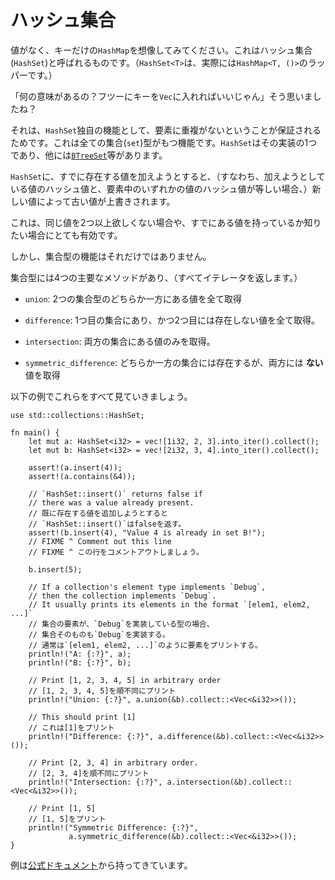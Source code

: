 <!--
# HashSet
-->
# ハッシュ集合

<!--
Consider a `HashSet` as a `HashMap` where we just care about the keys (
`HashSet<T>` is, in actuality, just a wrapper around `HashMap<T, ()>`).
-->
値がなく、キーだけの`HashMap`を想像してみてください。これはハッシュ集合(`HashSet`)と呼ばれるものです。（`HashSet<T>`は、実際には`HashMap<T, ()>`のラッパーです。）

<!--
"What's the point of that?" you ask. "I could just store the keys in a `Vec`."
-->
「何の意味があるの？フツーにキーを`Vec`に入れればいいじゃん」そう思いましたね？

<!--
A `HashSet`'s unique feature is that 
it is guaranteed to not have duplicate elements. 
That's the contract that any set collection fulfills. 
`HashSet` is just one implementation. (see also: [`BTreeSet`][treeset])
-->
それは、`HashSet`独自の機能として、要素に重複がないということが保証されるためです。これは全ての集合(`set`)型がもつ機能です。`HashSet`はその実装の1つであり、他には[`BTreeSet`][treeset]等があります。

<!--
If you insert a value that is already present in the `HashSet`, 
(i.e. the new value is equal to the existing and they both have the same hash), 
then the new value will replace the old.
-->
`HashSet`に、すでに存在する値を加えようとすると、（すなわち、加えようとしている値のハッシュ値と、要素中のいずれかの値のハッシュ値が等しい場合、）新しい値によって古い値が上書きされます。

<!--
This is great for when you never want more than one of something, 
or when you want to know if you've already got something.
-->
これは、同じ値を2つ以上欲しくない場合や、すでにある値を持っているか知りたい場合にとても有効です。

<!--
But sets can do more than that. 
-->
しかし、集合型の機能はそれだけではありません。

<!--
Sets have 4 primary operations (all of the following calls return an iterator):
-->
集合型には4つの主要なメソッドがあり、（すべてイテレータを返します。）

<!--
* `union`: get all the unique elements in both sets.
-->
* `union`: 2つの集合型のどちらか一方にある値を全て取得

<!--
* `difference`: get all the elements that are in the first set but not the second.
-->
* `difference`: 1つ目の集合にあり、かつ2つ目には存在しない値を全て取得。

<!--
* `intersection`: get all the elements that are only in *both* sets.
-->
* `intersection`: 両方の集合にある値のみを取得。

<!--
* `symmetric_difference`: 
get all the elements that are in one set or the other, but *not* both.
-->
* `symmetric_difference`: どちらか一方の集合には存在するが、両方には **ない** 値を取得

<!--
Try all of these in the following example:
-->
以下の例でこれらをすべて見ていきましょう。

```rust,editable,ignore,mdbook-runnable
use std::collections::HashSet;

fn main() {
    let mut a: HashSet<i32> = vec![1i32, 2, 3].into_iter().collect();
    let mut b: HashSet<i32> = vec![2i32, 3, 4].into_iter().collect();

    assert!(a.insert(4));
    assert!(a.contains(&4));

    // `HashSet::insert()` returns false if
    // there was a value already present.
    // 既に存在する値を追加しようとすると
    // `HashSet::insert()`はfalseを返す。
    assert!(b.insert(4), "Value 4 is already in set B!");
    // FIXME ^ Comment out this line
    // FIXME ^ この行をコメントアウトしましょう。

    b.insert(5);

    // If a collection's element type implements `Debug`,
    // then the collection implements `Debug`.
    // It usually prints its elements in the format `[elem1, elem2, ...]`
    // 集合の要素が、`Debug`を実装している型の場合、
    // 集合そのものも`Debug`を実装する。
    // 通常は`[elem1, elem2, ...]`のように要素をプリントする。
    println!("A: {:?}", a);
    println!("B: {:?}", b);

    // Print [1, 2, 3, 4, 5] in arbitrary order
    // [1, 2, 3, 4, 5]を順不同にプリント
    println!("Union: {:?}", a.union(&b).collect::<Vec<&i32>>());

    // This should print [1]
    // これは[1]をプリント
    println!("Difference: {:?}", a.difference(&b).collect::<Vec<&i32>>());

    // Print [2, 3, 4] in arbitrary order.
    // [2, 3, 4]を順不同にプリント
    println!("Intersection: {:?}", a.intersection(&b).collect::<Vec<&i32>>());

    // Print [1, 5]
    // [1, 5]をプリント
    println!("Symmetric Difference: {:?}",
             a.symmetric_difference(&b).collect::<Vec<&i32>>());
}
```

<!--
(Examples are adapted from the [documentation.][hash-set])
-->
例は[公式ドキュメント][hash-set]から持ってきています。

[treeset]: https://doc.rust-lang.org/std/collections/struct.BTreeSet.html
[hash-set]: https://doc.rust-lang.org/std/collections/struct.HashSet.html#method.difference
